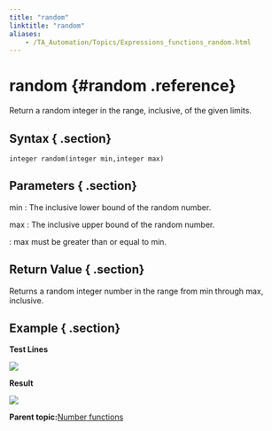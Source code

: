 ```yaml
--- 
title: "random"
linktitle: "random"
aliases: 
    - /TA_Automation/Topics/Expressions_functions_random.html
---
```

# random {#random .reference}

Return a random integer in the range, inclusive, of the given limits.

## Syntax { .section}

`integer random(integer min,integer max)`

## Parameters { .section}

min
:   The inclusive lower bound of the random number.

max
:   The inclusive upper bound of the random number.

:   max must be greater than or equal to min.

## Return Value { .section}

Returns a random integer number in the range from min through max, inclusive.

## Example { .section}

**Test Lines**

![](../Images/automationguide_numberfunction_random_pgm.png)

**Result**

![](../Images/automationguide_numberfunction_random_res.png)

**Parent topic:**[Number functions](../../TA_Automation/Topics/Expressions_number_functions.html)


